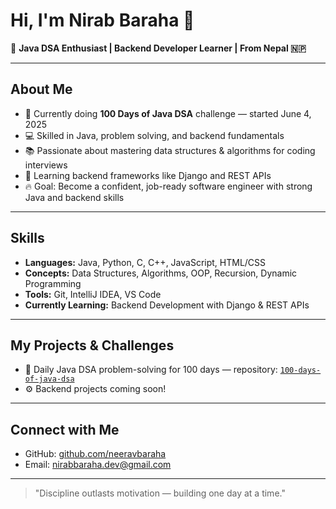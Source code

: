 # Hi, I'm Nirab Baraha 👋

🚀 **Java DSA Enthusiast | Backend Developer Learner | From Nepal 🇳🇵**

---

## About Me

- 🎯 Currently doing **100 Days of Java DSA** challenge — started June 4, 2025  
- 💻 Skilled in Java, problem solving, and backend fundamentals  
- 📚 Passionate about mastering data structures & algorithms for coding interviews  
- 🌱 Learning backend frameworks like Django and REST APIs  
- 🔥 Goal: Become a confident, job-ready software engineer with strong Java and backend skills  

---

## Skills

- **Languages:** Java, Python, C, C++, JavaScript, HTML/CSS  
- **Concepts:** Data Structures, Algorithms, OOP, Recursion, Dynamic Programming  
- **Tools:** Git, IntelliJ IDEA, VS Code  
- **Currently Learning:** Backend Development with Django & REST APIs  

---

## My Projects & Challenges

- 💯 Daily Java DSA problem-solving for 100 days — repository: [`100-days-of-java-dsa`](https://github.com/neeravbaraha/100-days-of-java-dsa)  
- ⚙️ Backend projects coming soon!  

---

## Connect with Me

- GitHub: [github.com/neeravbaraha](https://github.com/neeravbaraha)  
- Email: nirabbaraha.dev@gmail.com  

---

> "Discipline outlasts motivation — building one day at a time."

